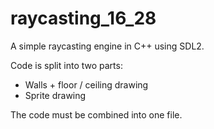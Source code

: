 # raycasting_16_28
A simple raycasting engine in C++ using SDL2.

Code is split into two parts:
  - Walls + floor / ceiling drawing
  - Sprite drawing

The code must be combined into one file.

